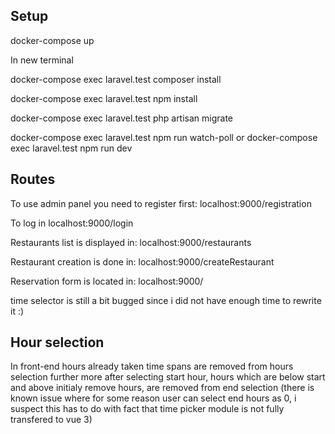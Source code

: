 

## Setup

docker-compose up

In new terminal

docker-compose exec laravel.test composer install 

docker-compose exec laravel.test npm install

docker-compose exec laravel.test php artisan migrate

docker-compose exec laravel.test npm run watch-poll  or docker-compose exec laravel.test npm run dev



## Routes

To use admin panel you need to register first:
localhost:9000/registration

To log in
localhost:9000/login

Restaurants list is displayed in:
localhost:9000/restaurants

Restaurant creation is done in:
localhost:9000/createRestaurant

Reservation form is located in:
localhost:9000/

time selector is still a bit bugged since i did not have enough time to rewrite it :)

## Hour selection

In front-end hours already taken time spans are removed from hours selection further more after selecting start hour, hours which are below start and above initialy remove hours, are removed from end selection (there is known issue where for some reason user can select end hours as 0, i suspect this has to do with fact that time picker module is not fully transfered to vue 3)
